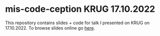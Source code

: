 # mis-code-ception KRUG 17.10.2022

This repository contains slides + code for talk I presented on KRUG on 17.10.2022.
To browse slides online go [here](https://radarek.github.io/mis-code-ception-KRUG-2022/slides/).
